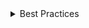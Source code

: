 <details>
<summary>
 Best Practices
</summary>

### Do

- **Do use the `Tree` component to create a nested tree structure:** When your data naturally follows a hierarchical parent-child relationship, the `Tree` component provides a clean and intuitive way to represent this structure. **If a more complex interaction with a `Tree` is required, use `FlatTree` component instead:** In scenarios where you need to efficiently manipulate or handle large amounts of hierarchical data, the `FlatTree` component can offer performance benefits.

- **Use custom styles if the tree needs to support more than 10 levels of nesting:** Depending on your design and data requirements, you may need to adjust the styling of the tree elements to accommodate deeper nesting levels. See [inline styling tree item level](#inline-styling-tree-item-level) for more information.

- **Use the `aria-label` attribute on the root of the `Tree` component to provide an accessible name for the tree:** This attribute helps screen readers to understand the purpose of the tree, making it more accessible and inclusive.

- **If you provide additional buttons or functionality within tree items actions, make them accessible with a context menu:**

  - Ensure that any additional actions or features in tree items are accessible for both mouse and keyboard users by implementing a context menu.
  - Include an `aria-description` or `aria-describedby` on tree items with actions/context menu to offer more descriptive information about the interactions, e.g., "has context menu."
  - The added functionality should not disrupt keyboard navigation within the tree.

</details>

